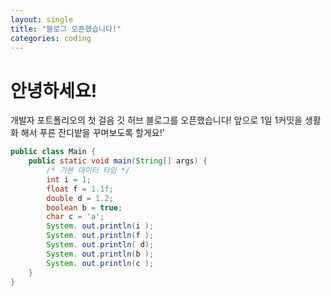 ```yaml
---
layout: single
title: "블로그 오픈했습니다!"
categories: coding
---
```

# 안녕하세요!
개발자 포트폴리오의 첫 걸음 깃 허브 블로그를 오픈했습니다!
앞으로 1일 1커밋을 생활화 해서 푸른 잔디밭을 꾸며보도록 할게요!'

```java
public class Main {
    public static void main(String[] args) {
        /* 기본 데이터 타입 */
        int i = 1;
        float f = 1.1f;
        double d = 1.2;
        boolean b = true;
        char c = 'a';
        System. out.println(i );
        System. out.println(f );
        System. out.println( d);
        System. out.println(b );
        System. out.println(c );
    }
}
```